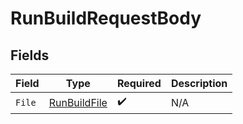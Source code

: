 # RunBuildRequestBody


## Fields

| Field                                                   | Type                                                    | Required                                                | Description                                             |
| ------------------------------------------------------- | ------------------------------------------------------- | ------------------------------------------------------- | ------------------------------------------------------- |
| `File`                                                  | [RunBuildFile](../../Models/Operations/RunBuildFile.md) | :heavy_check_mark:                                      | N/A                                                     |